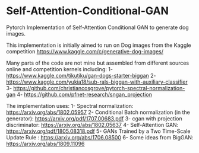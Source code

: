 # Self-Attention-Conditional-GAN
Pytorch Implementation of Self-Attention Conditional GAN to generate dog images.

This implementation is initially aimed to run on Dog images from the Kaggle competition 
https://www.kaggle.com/c/generative-dog-images/

Many parts of the code are not mine but assembled from different sources online and competition kernels including:
1- https://www.kaggle.com/tikutiku/gan-dogs-starter-biggan
2- https://www.kaggle.com/yukia18/sub-rals-biggan-with-auxiliary-classifier
3- https://github.com/christiancosgrove/pytorch-spectral-normalization-gan
4- https://github.com/pfnet-research/sngan_projection

The implementation uses:
1- Spectral normalization: https://arxiv.org/abs/1802.05957
2- Conditional Batch normalization (in the generator): https://arxiv.org/pdf/1707.00683.pdf
3- cgan with projection discriminator: https://arxiv.org/abs/1802.05637
4- Self-Attention GAN: https://arxiv.org/pdf/1805.08318.pdf
5- GANs Trained by a Two Time-Scale Update Rule : https://arxiv.org/abs/1706.08500
6- Some ideas from BigGAN: https://arxiv.org/abs/1809.11096
